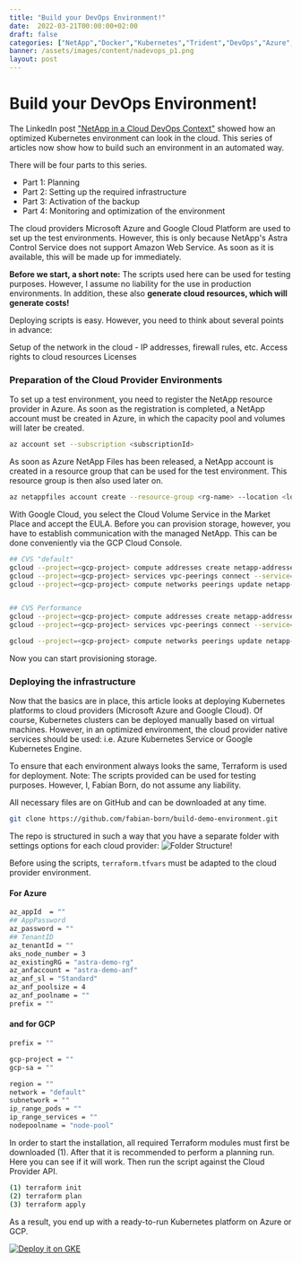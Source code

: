 ```yaml
---
title: "Build your DevOps Environment!"
date:  2022-03-21T00:00:00+02:00
draft: false
categories: ["NetApp","Docker","Kubernetes","Trident","DevOps","Azure","GCP","AstraControl"]
banner: /assets/images/content/nadevops_p1.png
layout: post
---
```

# Build your DevOps Environment!
The LinkedIn post ["NetApp in a Cloud DevOps Context"](https://www.linkedin.com/pulse/netapp-cloud-devops-context-fabian-born/) showed how an optimized Kubernetes environment can look in the cloud. This series of articles now show how to build such an environment in an automated way.

There will be four parts to this series.

   - Part 1: Planning
   - Part 2: Setting up the required infrastructure
   - Part 3: Activation of the backup
   - Part 4: Monitoring and optimization of the environment
   
The cloud providers Microsoft Azure and Google Cloud Platform are used to set up the test environments. However, this is only because NetApp's Astra Control Service does not support Amazon Web Service. As soon as it is available, this will be made up for immediately.

**Before we start, a short note:** The scripts used here can be used for testing purposes. However, I assume no liability for the use in production environments. In addition, these also **generate cloud resources, which will generate costs!**

Deploying scripts is easy. However, you need to think about several points in advance:

   Setup of the network in the cloud - IP addresses, firewall rules, etc.
   Access rights to cloud resources
   Licenses

### Preparation of the Cloud Provider Environments
To set up a test environment, you need to register the NetApp resource provider in Azure. As soon as the registration is completed, a NetApp account must be created in Azure, in which the capacity pool and volumes will later be created.

```bash
az account set --subscription <subscriptionId>
```

As soon as Azure NetApp Files has been released, a NetApp account is created in a resource group that can be used for the test environment. This resource group is then also used later on.

```bash
az netappfiles account create --resource-group <rg-name> --location <location> --account-name <anf-account-name>
```

With Google Cloud, you select the Cloud Volume Service in the Market Place and accept the EULA. Before you can provision storage, however, you have to establish communication with the managed NetApp. This can be done conveniently via the GCP Cloud Console.

```bash
## CVS "default"
gcloud --project=<gcp-project> compute addresses create netapp-addresses-sds-default --global --purpose=VPC_PEERING --prefix-length=25 --network=default --no-user-output-enable
gcloud --project=<gcp-project> services vpc-peerings connect --service=cloudvolumesgcp-sds-api-network.netapp.com --ranges=netapp-addresses-sds-default --network=default --no-user-output-enabled
gcloud --project=<gcp-project> compute networks peerings update netapp-sds-nw-customer-peer --network=default --import-custom-routes --export-custom-routes


## CVS Performance
gcloud --project=<gcp-project> compute addresses create netapp-addresses-default --global --purpose=VPC_PEERING --prefix-length=24 --network=default --no-user-output-enabled
gcloud --project=<gcp-project> services vpc-peerings connect --service=cloudvolumesgcp-api-network.netapp.com --ranges=netapp-addresses-default --network=default --no-user-output-enabled

gcloud --project=<gcp-project> compute networks peerings update netapp-cv-nw-customer-peer --network=default --import-custom-routes --export-custom-routesd
```

Now you can start provisioning storage.


### Deploying the infrastructure
Now that the basics are in place, this article looks at deploying Kubernetes platforms to cloud providers (Microsoft Azure and Google Cloud). Of course, Kubernetes clusters can be deployed manually based on virtual machines. However, in an optimized environment, the cloud provider native services should be used: i.e. Azure Kubernetes Service or Google Kubernetes Engine.

To ensure that each environment always looks the same, Terraform is used for deployment. Note: The scripts provided can be used for testing purposes. However, I, Fabian Born, do not assume any liability.

All necessary files are on GitHub and can be downloaded at any time.
```bash
git clone https://github.com/fabian-born/build-demo-environment.git
```
The repo is structured in such a way that you have a separate folder with settings options for each cloud provider:
![Folder Structure!](/buildenv-gitfolder.png "Folder Structure")

Before using the scripts, ```terraform.tfvars``` must be adapted to the cloud provider environment.

#### For Azure
```bash
az_appId  = ""
## AppPassword
az_password = ""
## TenantID
az_tenantId = ""
aks_node_number = 3
az_existingRG = "astra-demo-rg"
az_anfaccount = "astra-demo-anf"
az_anf_sl = "Standard"
az_anf_poolsize = 4
az_anf_poolname = ""
prefix = ""
```

#### and for GCP
```bash
prefix = ""

gcp-project = ""
gcp-sa = ""

region = ""
network = "default"
subnetwork = ""
ip_range_pods = ""
ip_range_services = ""
nodepoolname = "node-pool"
```


In order to start the installation, all required Terraform modules must first be downloaded (1). After that it is recommended to perform a planning run. Here you can see if it will work. Then run the script against the Cloud Provider API.

```bash
(1) terraform init
(2) terraform plan
(3) terraform apply
```

As a result, you end up with a ready-to-run Kubernetes platform on Azure or GCP.

[![Deploy it on GKE](https://img.youtube.com/vi/-UDWRjn4GUw/2.jpg)](https://youtu.be/-UDWRjn4GUw)
